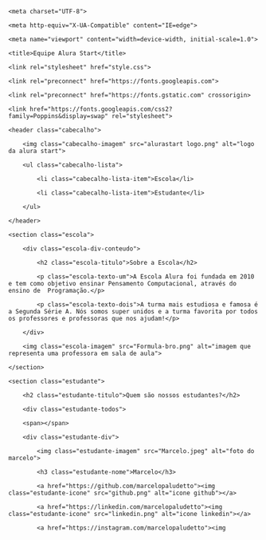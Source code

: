 <!DOCTYPE html>

<html lang="en">

<head>

    <meta charset="UTF-8">

    <meta http-equiv="X-UA-Compatible" content="IE=edge">

    <meta name="viewport" content="width=device-width, initial-scale=1.0">

    <title>Equipe Alura Start</title>

    <link rel="stylesheet" href="style.css">

    <link rel="preconnect" href="https://fonts.googleapis.com">

    <link rel="preconnect" href="https://fonts.gstatic.com" crossorigin>

    <link href="https://fonts.googleapis.com/css2?family=Poppins&display=swap" rel="stylesheet">

</head>

<body>

    <header class="cabecalho">

        <img class="cabecalho-imagem" src="alurastart logo.png" alt="logo da alura start">

        <ul class="cabecalho-lista">

            <li class="cabecalho-lista-item">Escola</li>

            <li class="cabecalho-lista-item">Estudante</li>

        </ul>

    </header>

    <section class="escola">

        <div class="escola-div-conteudo">

            <h2 class="escola-titulo">Sobre a Escola</h2>

            <p class="escola-texto-um">A Escola Alura foi fundada em 2010 e tem como objetivo ensinar Pensamento Computacional, através do ensino de  Programação.</p>

            <p class="escola-texto-dois">A turma mais estudiosa e famosa é a Segunda Série A. Nós somos super unidos e a turma favorita por todos os professores e professoras que nos ajudam!</p>

        </div>

        <img class="escola-imagem" src="Formula-bro.png" alt="imagem que representa uma professora em sala de aula">

    </section>

    <section class="estudante">

        <h2 class="estudante-titulo">Quem são nossos estudantes?</h2>

        <div class="estudante-todos">

        <span></span>

        <div class="estudante-div">

            <img class="estudante-imagem" src="Marcelo.jpeg" alt="foto do marcelo">

            <h3 class="estudante-nome">Marcelo</h3>

            <a href="https://github.com/marcelopaludetto"><img class="estudante-icone" src="github.png" alt="icone github"></a>

            <a href="https://linkedin.com/marcelopaludetto"><img class="estudante-icone" src="linkedin.png" alt="icone linkedin"></a>

            <a href="https://instagram.com/marcelopaludetto"><img
